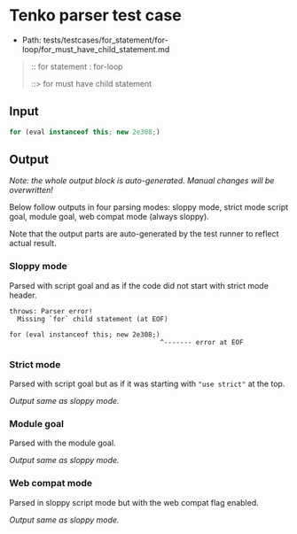 # Tenko parser test case

- Path: tests/testcases/for_statement/for-loop/for_must_have_child_statement.md

> :: for statement : for-loop
>
> ::> for must have child statement

## Input

`````js
for (eval instanceof this; new 2e308;)
`````

## Output

_Note: the whole output block is auto-generated. Manual changes will be overwritten!_

Below follow outputs in four parsing modes: sloppy mode, strict mode script goal, module goal, web compat mode (always sloppy).

Note that the output parts are auto-generated by the test runner to reflect actual result.

### Sloppy mode

Parsed with script goal and as if the code did not start with strict mode header.

`````
throws: Parser error!
  Missing `for` child statement (at EOF)

for (eval instanceof this; new 2e308;)
                                      ^------- error at EOF
`````

### Strict mode

Parsed with script goal but as if it was starting with `"use strict"` at the top.

_Output same as sloppy mode._

### Module goal

Parsed with the module goal.

_Output same as sloppy mode._

### Web compat mode

Parsed in sloppy script mode but with the web compat flag enabled.

_Output same as sloppy mode._
